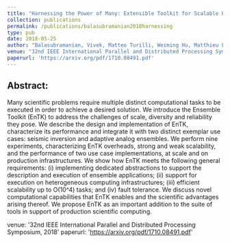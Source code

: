 ```yaml
---
title: "Harnessing the Power of Many: Extensible Toolkit for Scalable Ensemble Applications"
collection: publications
permalink: /publications/balasubramanian2018harnessing
type: pub
date: 2018-05-25
author: "Balasubramanian, Vivek, Matteo Turilli, Weiming Hu, Matthieu Lefebvre, Wenjie Lei, Guido Cervone, Jeroen Tromp and Shantenu Jha"
venue: "32nd IEEE International Parallel and Distributed Processing Symposium"
paperurl: 'https://arxiv.org/pdf/1710.08491.pdf'
---
```


## Abstract:

Many scientific problems require multiple distinct computational tasks to be 
executed in order to achieve a desired solution. We introduce the Ensemble 
Toolkit (EnTK) to address the challenges of scale, diversity and reliability 
they pose. We describe the design and implementation of EnTK, characterize its 
performance and integrate it with two distinct exemplar use cases: seismic 
inversion and adaptive analog ensembles. We perform nine experiments, 
characterizing EnTK overheads, strong and weak scalability, and the performance
of two use case implementations, at scale and on production infrastructures. We 
show how EnTK meets the following general requirements: (i) implementing 
dedicated abstractions to support the description and execution of ensemble 
applications; (ii) support for execution on heterogeneous computing 
infrastructures; (iii) efficient scalability up to O(10^4) tasks; and (iv) fault
tolerance. We discuss novel computational capabilities that EnTK enables and the
scientific advantages arising thereof. We propose EnTK as an important addition
to the suite of tools in support of production scientific computing.

venue: '32nd IEEE International Parallel and Distributed Processing Symposium,
2018'
paperurl: 'https://arxiv.org/pdf/1710.08491.pdf'

